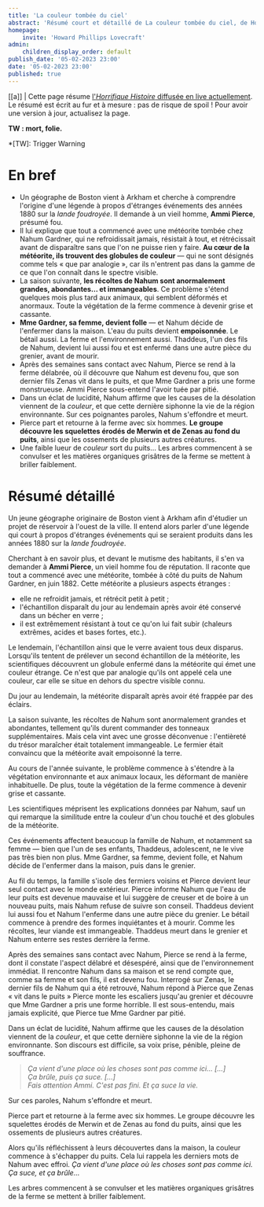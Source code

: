 ```yaml
---
title: 'La couleur tombée du ciel'
abstract: 'Résumé court et détaillé de La couleur tombée du ciel, de Howard Phillips Lovecraft !'
homepage:
    invite: 'Howard Phillips Lovecraft'
admin:
    children_display_order: default
publish_date: '05-02-2023 23:00'
date: '05-02-2023 23:00'
published: true
---
```


[[a]]
| Cette page résume [l'_Horrifique Histoire_ diffusée en live actuellement](https://www.twitch.tv/vchabrette). Le résumé est écrit au fur et à mesure : pas de risque de spoil ! Pour avoir une version à jour, actualisez la page.

**TW : mort, folie.**

*[TW]: Trigger Warning

# En bref

- Un géographe de Boston vient à Arkham et cherche à comprendre l'origine d'une légende à propos d'étranges événements des années 1880 sur la _lande foudroyée_. Il demande à un vieil homme, **Ammi Pierce**, présumé fou.
- Il lui explique que tout a commencé avec une météorite tombée chez Nahum Gardner, qui ne refroidissait jamais, résistait à tout, et rétrécissait avant de disparaître sans que l'on ne puisse rien y faire. **Au cœur de la météorite, ils trouvent des globules de couleur**  — qui ne sont désignés comme tels « que par analogie », car ils n'entrent pas dans la gamme de ce que l'on connaît dans le spectre visible.
- La saison suivante, **les récoltes de Nahum sont anormalement grandes, abondantes… et immangeables**. Ce problème s'étend quelques mois plus tard aux animaux, qui semblent déformés et anormaux. Toute la végétation de la ferme commence à devenir grise et cassante.
- **Mme Gardner, sa femme, devient folle**  — et Nahum décide de l'enfermer dans la maison. L'eau du puits devient **empoisonnée**. Le bétail aussi. La ferme et l'environnement aussi. Thaddeus, l'un des fils de Nahum, devient lui aussi fou et est enfermé dans une autre pièce du grenier, avant de mourir.
- Après des semaines sans contact avec Nahum, Pierce se rend à la ferme délabrée, où il découvre que Nahum est devenu fou, que son dernier fils Zenas vit dans le puits, et que Mme Gardner a pris une forme monstrueuse. Ammi Pierce sous-entend l'avoir tuée par pitié.
- Dans un éclat de lucidité, Nahum affirme que les causes de la désolation viennent de la _couleur_, et que cette dernière siphonne la vie de la région environnante. Sur ces poignantes paroles, Nahum s'effondre et meurt.
- Pierce part et retourne à la ferme avec six hommes. **Le groupe découvre les squelettes érodés de Merwin et de Zenas au fond du puits**, ainsi que les ossements de plusieurs autres créatures.
- Une faible lueur de _couleur_ sort du puits… Les arbres commencent à se convulser et les matières organiques grisâtres de la ferme se mettent à briller faiblement.

# Résumé détaillé

Un jeune géographe originaire de Boston vient à Arkham afin d'étudier un projet de réservoir à l'ouest de la ville. Il entend alors parler d'une légende qui court à propos d'étranges événements qui se seraient produits dans les années 1880 sur la _lande foudroyée_.

Cherchant à en savoir plus, et devant le mutisme des habitants, il s'en va demander à **Ammi Pierce**, un vieil homme fou de réputation. Il raconte que tout a commencé avec une météorite, tombée à côté du puits de Nahum Gardner, en juin 1882. Cette météorite a plusieurs aspects étranges :

- elle ne refroidit jamais, et rétrécit petit à petit ;
- l'échantillon disparaît du jour au lendemain après avoir été conservé dans un bécher en verre ;
- il est extrêmement résistant à tout ce qu'on lui fait subir (chaleurs extrêmes, acides et bases fortes, etc.).

Le lendemain, l'échantillon ainsi que le verre avaient tous deux disparus. Lorsqu'ils tentent de prélever un second échantillon de la météorite, les scientifiques découvrent un globule enfermé dans la météorite qui émet une couleur étrange. Ce n'est que par analogie qu'ils ont appelé cela une couleur, car elle se situe en dehors du spectre visible connu.

Du jour au lendemain, la météorite disparaît après avoir été frappée par des éclairs.

La saison suivante, les récoltes de Nahum sont anormalement grandes et abondantes, tellement qu'ils durent commander des tonneaux supplémentaires. Mais cela vint avec une grosse déconvenue : l'entièreté du trésor maraîcher était totalement immangeable. Le fermier était convaincu que la météorite avait empoisonné la terre.

Au cours de l'année suivante, le problème commence à s'étendre à la végétation environnante et aux animaux locaux, les déformant de manière inhabituelle. De plus, toute la végétation de la ferme commence à devenir grise et cassante.

Les scientifiques méprisent les explications données par Nahum, sauf un qui remarque la similitude entre la couleur d'un chou touché et des globules de la météorite.

Ces événements affectent beaucoup la famille de Nahum, et notamment sa femme — bien que l'un de ses enfants, Thaddeus, adolescent, ne le vive pas très bien non plus. Mme Gardner, sa femme, devient folle, et Nahum décide de l'enfermer dans la maison, puis dans le grenier.

Au fil du temps, la famille s'isole des fermiers voisins et Pierce devient leur seul contact avec le monde extérieur. Pierce informe Nahum que l'eau de leur puits est devenue mauvaise et lui suggère de creuser et de boire à un nouveau puits, mais Nahum refuse de suivre son conseil. Thaddeus devient lui aussi fou et Nahum l'enferme dans une autre pièce du grenier. Le bétail commence à prendre des formes inquiétantes et à mourir. Comme les récoltes, leur viande est immangeable. Thaddeus meurt dans le grenier et Nahum enterre ses restes derrière la ferme.

Après des semaines sans contact avec Nahum, Pierce se rend à la ferme, dont il constate l'aspect délabré et désespéré, ainsi que de l'environnement immédiat. Il rencontre Nahum dans sa maison et se rend compte que, comme sa femme et son fils, il est devenu fou. Interrogé sur Zenas, le dernier fils de Nahum qui a été retrouvé, Nahum répond à Pierce que Zenas « vit dans le puits » Pierce monte les escaliers jusqu'au grenier et découvre que Mme Gardner a pris une forme horrible. Il est sous-entendu, mais jamais explicité, que Pierce tue Mme Gardner par pitié.

Dans un éclat de lucidité, Nahum affirme que les causes de la désolation viennent de la _couleur_, et que cette dernière siphonne la vie de la région environnante. Son discours est difficile, sa voix prise, pénible, pleine de souffrance.

> _Ça vient d'une place où les choses sont pas comme ici… […]  
> Ça brûle, puis ça suce. […]  
> Fais attention Ammi. C'est pas fini. Et ça suce la vie._

Sur ces paroles, Nahum s'effondre et meurt.

Pierce part et retourne à la ferme avec six hommes. Le groupe découvre les squelettes érodés de Merwin et de Zenas au fond du puits, ainsi que les ossements de plusieurs autres créatures.

Alors qu'ils réfléchissent à leurs découvertes dans la maison, la couleur commence à s'échapper du puits. Cela lui rappela les derniers mots de Nahum avec effroi. _Ça vient d'une place où les choses sont pas comme ici. Ça suce, et ça brûle…_

Les arbres commencent à se convulser et les matières organiques grisâtres de la ferme se mettent à briller faiblement.